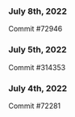 ### July 8th, 2022

Commit #72946

### July 5th, 2022

Commit #314353


### July 4th, 2022

Commit #72281
